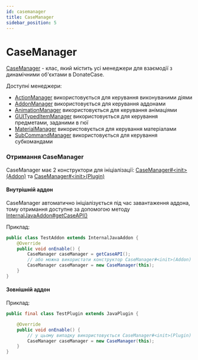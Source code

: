 ```yaml
---
id: casemanager
title: CaseManager
sidebar_position: 5
---
```


# CaseManager
[CaseManager](https://repo.jodexindustries.xyz/javadoc/releases/com/jodexindustries/donatecase/DonateCaseAPI/2.2.5.6/raw/com/jodexindustries/donatecase/api/CaseManager.html) -
клас, який містить усі менеджери для взаємодії з динамічними об'єктами в DonateCase.

Доступні менеджери:
- [ActionManager](https://repo.jodexindustries.xyz/javadoc/releases/com/jodexindustries/donatecase/DonateCaseAPI/2.2.5.6/raw/com/jodexindustries/donatecase/api/ActionManager.html)
використовується для керування виконуваними діями
- [AddonManager](https://repo.jodexindustries.xyz/javadoc/releases/com/jodexindustries/donatecase/DonateCaseAPI/2.2.5.6/raw/com/jodexindustries/donatecase/api/AddonManager.html)
використовується для керування аддонами
- [AnimationManager](https://repo.jodexindustries.xyz/javadoc/releases/com/jodexindustries/donatecase/DonateCaseAPI/2.2.5.6/raw/com/jodexindustries/donatecase/api/AnimationManager.html)
використовується для керування анімаціями
- [GUITypedItemManager](https://repo.jodexindustries.xyz/javadoc/releases/com/jodexindustries/donatecase/DonateCaseAPI/2.2.5.6/raw/com/jodexindustries/donatecase/api/GUITypedItemManager.html)
використовується для керування предметами, заданими в гюї
- [MaterialManager](https://repo.jodexindustries.xyz/javadoc/releases/com/jodexindustries/donatecase/DonateCaseAPI/2.2.5.6/raw/com/jodexindustries/donatecase/api/MaterialManager.html)
використовується для керування матеріалами
- [SubCommandManager](https://repo.jodexindustries.xyz/javadoc/releases/com/jodexindustries/donatecase/DonateCaseAPI/2.2.5.6/raw/com/jodexindustries/donatecase/api/SubCommandManager.html)
використовується для керування субкомандами

### Отримання CaseManager

CaseManager має 2 конструктори для ініціалізації:
[CaseManager#\<init>(Addon)](https://repo.jodexindustries.xyz/javadoc/releases/com/jodexindustries/donatecase/DonateCaseAPI/2.2.5.6/raw/com/jodexindustries/donatecase/api/CaseManager.html#%3Cinit%3E(com.jodexindustries.donatecase.api.addon.Addon)) та [CaseManager#\<init>(Plugin)](https://repo.jodexindustries.xyz/javadoc/releases/com/jodexindustries/donatecase/DonateCaseAPI/2.2.5.6/raw/com/jodexindustries/donatecase/api/CaseManager.html#%3Cinit%3E(org.bukkit.plugin.Plugin))

#### Внутрішній аддон
CaseManager автоматично ініціалізується під час завантаження аддона, тому отримання доступне
за допомогою методу [InternalJavaAddon#getCaseAPI()](https://repo.jodexindustries.xyz/javadoc/releases/com/jodexindustries/donatecase/DonateCaseAPI/2.2.5.6/raw/com/jodexindustries/donatecase/api/addon/internal/InternalJavaAddon.html#getCaseAPI())

Приклад:
```java
public class TestAddon extends InternalJavaAddon {
    @Override
    public void onEnable() {
        CaseManager caseManager = getCaseAPI();
        // або можна використати конструктор CaseManager#<init>(Addon)
        CaseManager caseManager = new CaseManager(this);
    }
}
```
#### Зовнішній аддон

Приклад:
```java
public final class TestPlugin extends JavaPlugin {

    @Override
    public void onEnable() {
        // у цьому випадку використовується CaseManager#<init>(Plugin)
        CaseManager caseManager = new CaseManager(this);
    }
}

```